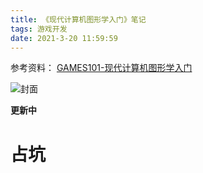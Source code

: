 ```yaml
---
title: 《现代计算机图形学入门》笔记
tags: 游戏开发
date: 2021-3-20 11:59:59
---
```


参考资料： [GAMES101-现代计算机图形学入门](https://www.bilibili.com/video/BV1YK4y1T7yY)

![封面](/images/games101.png)

**更新中**

<!--more -->

# 占坑
